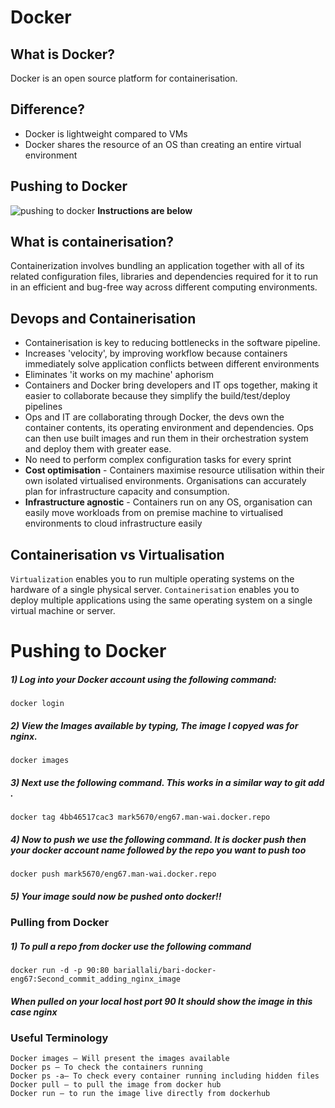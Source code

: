 # Docker

## What is Docker?
Docker is an open source platform for containerisation.


## Difference?
- Docker is lightweight compared to VMs
- Docker shares the resource of an OS than creating an entire virtual environment

## Pushing to Docker 
![pushing to docker](images/pushing_to_docker.gif)
__Instructions are below__

## What is containerisation?
Containerization involves bundling an application together with all of its related configuration files, libraries and dependencies required for it to run in an efficient and bug-free way across different 
computing environments.


## Devops and Containerisation 
- Containerisation is key to reducing bottlenecks in the software pipeline.
- Increases 'velocity', by improving workflow because containers immediately solve application conflicts between different environments
- Eliminates 'it works on my machine' aphorism
- Containers and Docker bring developers and IT ops together, making it easier to collaborate because they simplify the build/test/deploy pipelines
- Ops and IT are collaborating through Docker, the devs own the container contents, its operating environment and dependencies. Ops can then use built images and run them in their orchestration system and deploy them with greater ease.
- No need to perform complex configuration tasks for every sprint
- **Cost optimisation** - Containers maximise resource utilisation within their own isolated virtualised environments. Organisations can accurately plan for infrastructure capacity and consumption.
- **Infrastructure agnostic** - Containers run on any OS, organisation can easily move workloads from on premise machine to virtualised environments to cloud infrastructure easily


## Containerisation vs Virtualisation 

```Virtualization``` enables you to run multiple operating systems on the hardware of a single physical server.
```Containerisation``` enables you to deploy multiple applications using the same operating system on a single virtual machine or server. 

# Pushing to Docker

##### 1) Log into your Docker account using the following command:

```docker login```

##### 2) View the Images available by typing, The image I copyed was for nginx. 

```docker images```

##### 3) Next use the following command. This works in a similar way to git add .

```
docker tag 4bb46517cac3 mark5670/eng67.man-wai.docker.repo
```

##### 4) Now to push we use the following command. It is docker push then your docker account name followed by the repo you want to push too

```docker push mark5670/eng67.man-wai.docker.repo```

##### 5) Your image sould now be pushed onto docker!!

### Pulling from Docker

##### 1) To pull a repo from docker use the following command

``` docker run -d -p 90:80 bariallali/bari-docker-eng67:Second_commit_adding_nginx_image ```

##### When pulled on your local host port 90 It should show the image in this case nginx

### Useful Terminology 
```
Docker images – Will present the images available
Docker ps – To check the containers running
Docker ps -a– To check every container running including hidden files
Docker pull – to pull the image from docker hub
Docker run – to run the image live directly from dockerhub

```

